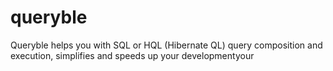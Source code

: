 # queryble
Queryble helps you with SQL or HQL (Hibernate QL) query composition and execution, simplifies and speeds up your developmentyour 

